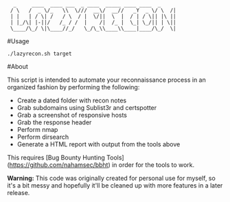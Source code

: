 ```
  _     ____  ____ ___  _ ____  _____ ____ ____  _
 / \   /  _ \/_   \\  \///  __\/  __//   _Y  _ \/ \  /|
 | |   | / \| /   / \  / |  \/||  \  |  / | / \|| |\ ||
 | |_/\| |-||/   /_ / /  |    /|  /_ |  \_| \_/|| | \||
 \____/\_/ \|\____//_/   \_/\_\\____\\____|____/\_/  \|

```

#Usage

`./lazyrecon.sh target`

#About

This script is intended to automate your reconnaissance process in an organized fashion by performing the following:

- Create a dated folder with recon notes
- Grab subdomains using Sublist3r and certspotter
- Grab a screenshot of responsive hosts 
- Grab the response header
- Perform nmap 
- Perform dirsearch 
- Generate a HTML report with output from the tools above

This requires [Bug Bounty Hunting Tools] (https://github.com/nahamsec/bbht) in order for the tools to work. 

**Warning:** This code was originally created for personal use for myself, so it's  a bit messy and hopefully it'll be cleaned up with more features in a later release. 

